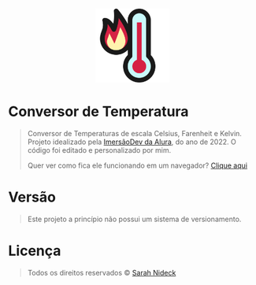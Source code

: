 <p align="center">
  <img src="./IMG/term.png" width="150px"/>
</p> 

 # Conversor de Temperatura
  
> Conversor de Temperaturas de escala Celsius, Farenheit e Kelvin. Projeto idealizado pela [ImersãoDev da Alura](https://imersao.dev/), do ano de 2022. O código foi editado e personalizado por mim. 
>
>Quer ver como fica ele funcionando em um navegador? [Clique aqui](https://sntempconvert.netlify.app/)
>

# Versão
> Este projeto a princípio não possui um sistema de versionamento. 

# Licença
> Todos os direitos reservados © [Sarah Nideck](https://github.com/sarahnideck)

